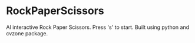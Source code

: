 # RockPaperScissors
AI interactive Rock Paper Scissors. Press 's' to start. Built using python and cvzone package. 
